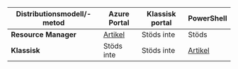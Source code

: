 | **Distributionsmodell/-metod** | **Azure Portal** | **Klassisk portal** | **PowerShell** |
| --- | --- | --- | --- |
| **Resource Manager** |[Artikel](../articles/vpn-gateway/vpn-gateway-howto-multi-site-to-site-resource-manager-portal.md) |Stöds inte |Stöds |
| **Klassisk** |Stöds inte |Stöds inte |[Artikel](../articles/vpn-gateway/vpn-gateway-multi-site.md) |



<!--HONumber=Jan17_HO3-->


